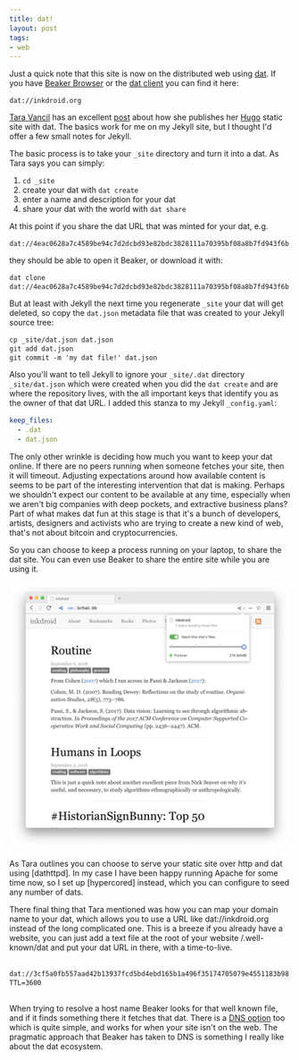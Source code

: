 ```yaml
---
title: dat!
layout: post
tags:
- web
---
```


Just a quick note that this site is now on the distributed web using [dat]. If
you have [Beaker Browser] or the [dat client] you can find it here:

    dat://inkdroid.org

[Tara Vancil] has an excellent [post] about how she publishes her [Hugo] static
site with dat. The basics work for me on my Jekyll site, but I thought I'd offer
a few small notes for Jekyll.

The basic process is to take your `_site` directory and turn it into a dat. As
Tara says you can simply:

1. `cd _site`
2. create your dat with `dat create`
3. enter a name and description for your dat
4. share your dat with the world with `dat share`

At this point if you share the dat URL that was minted for your dat, e.g. 

    dat://4eac0628a7c4589be94c7d2dcbd93e82bdc3828111a70395bf08a8b7fd943f6b

they should be able to open it Beaker, or download it with:

    dat clone dat://4eac0628a7c4589be94c7d2dcbd93e82bdc3828111a70395bf08a8b7fd943f6b

But at least with Jekyll the next time you regenerate `_site` your dat will get deleted, so copy the `dat.json` metadata file that was created to your Jekyll source tree:

    cp _site/dat.json dat.json
    git add dat.json
    git commit -m 'my dat file!' dat.json

Also you'll want to tell Jekyll to ignore your `_site/.dat` directory `_site/dat.json` which were created when you did the `dat create` and are where the repository lives, with the all important keys that identify you as the owner of that dat URL. I added this stanza to my Jekyll `_config.yaml`:

```yaml
keep_files:
  - .dat
  - dat.json
```

The only other wrinkle is deciding how much you want to keep your dat online. If
there are no peers running when someone fetches your site, then it will timeout.
Adjusting expectations around how available content is seems to be part of the
interesting intervention that dat is making. Perhaps we shouldn't expect our
content to be available at any time, especially when we aren't big companies
with deep pockets, and extractive business plans? Part of what makes dat fun at
this stage is that it's a bunch of developers, artists, designers and activists
who are trying to create a new kind of web, that's not about bitcoin and
cryptocurrencies.

So you can choose to keep a process running on your laptop, to share the dat
site. You can even use Beaker to share the entire site while you are using it.

<img class="img-responsive" src="/images/beaker.png">

As Tara outlines you can choose to serve your static site over http and dat
using [dathttpd]. In my case I have been happy running Apache for some time now,
so I set up [hypercored] instead, which you can configure to seed any number of
dats.

There final thing that Tara mentioned was how you can map your domain name to
your dat, which allows you to use a URL like dat://inkdroid.org instead of the
long complicated one. This is a breeze if you already have a website, you can
just add a text file at the root of your website /.well-known/dat and put your
dat URL in there, with a time-to-live.

<pre>
<code>
dat://3cf5a0fb557aad42b13937fcd5bd4ebd165b1a496f35174705079e4551183b98
TTL=3600
</code>
</pre>

When trying to resolve a host name Beaker looks for that well known file, and if
it finds something there it fetches that dat. There is a [DNS option] too which
is quite simple, and works for when your site isn't on the web. The pragmatic
approach that Beaker has taken to DNS is something I really like about the dat
ecosystem.


[dat]: https://datproject.org/
[Beaker Browser]: https://beakerbrowser.com/
[dat client]: https://www.npmjs.com/package/dat
[Tara Vancil]: https://twitter.com/taravancil
[post]: https://taravancil.com/blog/how-i-publish-taravancil-com/
[dathttps]: https://github.com/beakerbrowser/dathttpd
[DNS option]: https://www.datprotocol.com/deps/0005-dns/
[Hugo]: https://gohugo.io/
